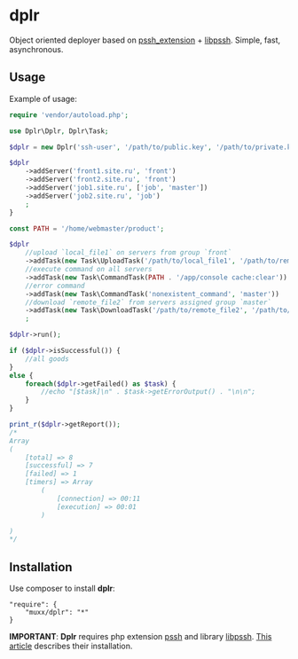 dplr
====

Object oriented deployer based on [pssh_extension](https://github.com/badoo/pssh_extension) + [libpssh](https://github.com/badoo/libpssh). Simple, fast, asynchronous.

Usage
-----

Example of usage:
```php
require 'vendor/autoload.php';

use Dplr\Dplr, Dplr\Task;

$dplr = new Dplr('ssh-user', '/path/to/public.key', '/path/to/private.key');

$dplr
    ->addServer('front1.site.ru', 'front')
    ->addServer('front2.site.ru', 'front')
    ->addServer('job1.site.ru', ['job', 'master'])
    ->addServer('job2.site.ru', 'job')
    ;
}

const PATH = '/home/webmaster/product';

$dplr
    //upload `local_file1` on servers from group `front`
    ->addTask(new Task\UploadTask('/path/to/local_file1', '/path/to/remote_file1', 'front'))
    //execute command on all servers
    ->addTask(new Task\CommandTask(PATH . '/app/console cache:clear'))
    //error command
    ->addTask(new Task\CommandTask('nonexistent_command', 'master'))
    //download `remote_file2` from servers assigned group `master`
    ->addTask(new Task\DownloadTask('/path/to/remote_file2', '/path/to/local_file2', 'master'))
    ;

$dplr->run();

if ($dplr->isSuccessful()) {
    //all goods
}
else {
    foreach($dplr->getFailed() as $task) {
        //echo "[$task]\n" . $task->getErrorOutput() . "\n\n";
    }
}

print_r($dplr->getReport());
/*
Array
(
    [total] => 8
    [successful] => 7
    [failed] => 1
    [timers] => Array
        (
            [connection] => 00:11
            [execution] => 00:01
        )

)
*/
```
Installation
------
Use composer to install **dplr**:
```
"require": {
    "muxx/dplr": "*"
}
```
**IMPORTANT**: **Dplr** requires php extension [pssh](https://github.com/badoo/pssh_extension) and library [libpssh](https://github.com/badoo/libpssh). [This article](https://github.com/muxx/dplr/wiki/Install-ssh2,-libpssh-and-pssh-extension) describes their installation. 
